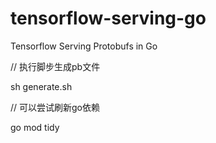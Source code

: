 # tensorflow-serving-go
Tensorflow Serving Protobufs in Go

// 执行脚步生成pb文件

sh generate.sh

// 可以尝试刷新go依赖

go mod tidy
